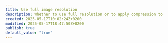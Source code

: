 ```yaml
---
title: Use full image resolution
description: Whether to use full resolution or to apply compression to image assets.
created: 2025-05-17T10:02:24Z+0200
modified: 2025-05-17T18:47:50Z+0200
publish: true
default_value: "true"
---
```

